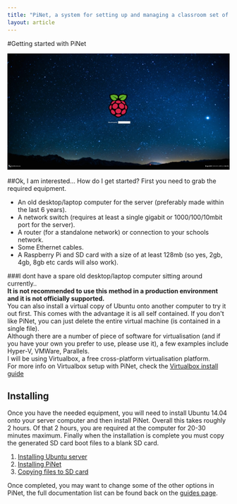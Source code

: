 ```yaml
---
title: "PiNet, a system for setting up and managing a classroom set of Raspberry Pis."
layout: article
---
```


#Getting started with PiNet

![](/assets/images/raspi-login.jpeg)


##Ok, I am interested... How do I get started?
First you need to grab the required equipment.   
- An old desktop/laptop computer for the server (preferably made within the last 6 years).   
- A network switch (requires at least a single gigabit or 1000/100/10mbit port for the server).   
- A router (for a standalone network) or connection to your schools network.   
- Some Ethernet cables.    
- A Raspberry Pi and SD card with a size of at least 128mb (so yes, 2gb, 4gb, 8gb etc cards will also work).   

###I dont have a spare old desktop/laptop computer sitting around currently..    
**It is not recommended to use this method in a production environment and it is not officially supported.**   
You can also install a virtual copy of Ubuntu onto another computer to try it out first. This comes with the advantage it is all self contained. If you don't like PiNet, you can just delete the entire
virtual machine (is contained in a single file).    
Although there are a number of piece of software for virtualisation (and if you have your own you prefer to use, please use it), a few examples include Hyper-V, VMWare, Parallels.    
I will be using Virtualbox, a free cross-platform virtualisation platform.   
For more info on Virtualbox setup with PiNet, check the [Virtualbox install guide](virtualbox.html)

Installing
-----------

Once you have the needed equipment, you will need to install Ubuntu 14.04 onto your server computer and then install PiNet.
Overall this takes roughly 2 hours. Of that 2 hours, you are required at the computer for 20-30 minutes maximum.
Finally when the installation is complete you must copy the generated SD card boot files to a blank SD card.

1. [Installing Ubuntu server](installing-ubuntu.html)
1. [Installing PiNet](installing-PiNet.html)
1. [Copying files to SD card](sd-card-copy.html)

Once completed, you may want to change some of the other options in PiNet, the full documentation list can be found back on the [guides page](../guides.html).
